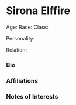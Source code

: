 # Sirona Elffire
Age: 
Race:
Class: 

Personality:

Relation: 

### Bio


### Affiliations


### Notes of Interests

